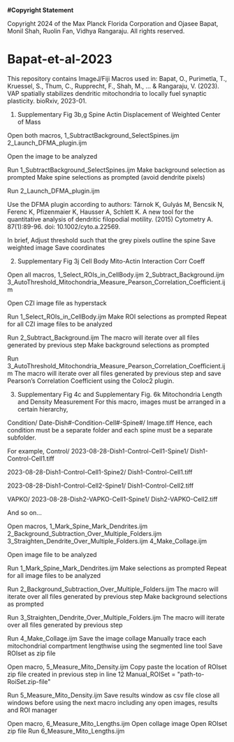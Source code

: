 **#Copyright Statement**

Copyright 2024 of the Max Planck Florida Corporation and Ojasee Bapat, Monil Shah, Ruolin Fan, Vidhya Rangaraju. All rights reserved.

# Bapat-et-al-2023

This repository contains ImageJ/Fiji Macros used in:
Bapat, O., Purimetla, T., Kruessel, S., Thum, C., Rupprecht, F., Shah, M., ... & Rangaraju, V. (2023). VAP spatially stabilizes dendritic mitochondria to locally fuel synaptic plasticity. bioRxiv, 2023-01.



1)	Supplementary Fig 3b,g Spine Actin Displacement of Weighted Center of Mass

Open both macros,
1_SubtractBackground_SelectSpines.ijm
2_Launch_DFMA_plugin.ijm

Open the image to be analyzed

Run 1_SubtractBackground_SelectSpines.ijm
Make background selection as prompted
Make spine selections as prompted (avoid dendrite pixels)

Run 2_Launch_DFMA_plugin.ijm

Use the DFMA plugin according to authors:
Tárnok K, Gulyás M, Bencsik N, Ferenc K, Pfizenmaier K, Hausser A, Schlett K. A new tool for the quantitative analysis of dendritic filopodial motility. (2015) Cytometry A. 87(1):89-96. doi: 10.1002/cyto.a.22569.

In brief,
Adjust threshold such that the grey pixels outline the spine
Save weighted image
Save coordinates 




2)	Supplementary Fig 3j Cell Body Mito-Actin Interaction Corr Coeff

Open all macros,
1_Select_ROIs_in_CellBody.ijm
2_Subtract_Background.ijm
3_AutoThreshold_Mitochondria_Measure_Pearson_Correlation_Coefficient.ijm

Open CZI image file as hyperstack

Run 1_Select_ROIs_in_CellBody.ijm
Make ROI selections as prompted
Repeat for all CZI image files to be analyzed


Run 2_Subtract_Background.ijm
The macro will iterate over all files generated by previous step
Make background selections as prompted

Run 3_AutoThreshold_Mitochondria_Measure_Pearson_Correlation_Coefficient.ijm
The macro will iterate over all files generated by previous step and save Pearson’s Correlation Coefficient using the Coloc2 plugin.




3)	Supplementary Fig 4c and Supplementary Fig. 6k Mitochondria Length and Density Measurement
For this macro, images must be arranged in a certain hierarchy,

Condition/
Date-Dish#-Condition-Cell#-Spine#/
	Image.tiff
Hence, each condition must be a separate folder and each spine must be a separate subfolder.

For example,
Control/
2023-08-28-Dish1-Control-Cell1-Spine1/
	Dish1-Control-Cell1.tiff

2023-08-28-Dish1-Control-Cell1-Spine2/
	Dish1-Control-Cell1.tiff

2023-08-28-Dish1-Control-Cell2-Spine1/
Dish1-Control-Cell2.tiff

VAPKO/
2023-08-28-Dish2-VAPKO-Cell1-Spine1/
Dish2-VAPKO-Cell2.tiff

And so on…


Open macros,
1_Mark_Spine_Mark_Dendrites.ijm
2_Background_Subtraction_Over_Multiple_Folders.ijm
3_Straighten_Dendrite_Over_Multiple_Folders.ijm
4_Make_Collage.ijm

Open image file to be analyzed

Run 1_Mark_Spine_Mark_Dendrites.ijm
Make selections as prompted
Repeat for all image files to be analyzed

Run 2_Background_Subtraction_Over_Multiple_Folders.ijm
The macro will iterate over all files generated by previous step
Make background selections as prompted

Run 3_Straighten_Dendrite_Over_Multiple_Folders.ijm
The macro will iterate over all files generated by previous step

Run 4_Make_Collage.ijm
Save the image collage
Manually trace each mitochondrial compartment lengthwise using the segmented line tool
Save ROIset as zip file

Open macro,
5_Measure_Mito_Density.ijm
Copy paste the location of ROIset zip file created in previous step in line 12
Manual_ROISet = "path-to-RoiSet.zip-file"

Run 5_Measure_Mito_Density.ijm
Save results window as csv file
close all windows before using the next macro including any open images, results and ROI manager

Open macro,
6_Measure_Mito_Lengths.ijm
Open collage image
Open ROIset zip file
Run 6_Measure_Mito_Lengths.ijm
